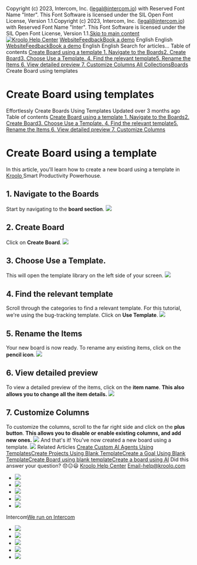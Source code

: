 Copyright (c) 2023, Intercom, Inc. (legal@intercom.io) with Reserved Font Name "Inter". This Font Software is licensed under the SIL Open Font License, Version 1.1.Copyright (c) 2023, Intercom, Inc. (legal@intercom.io) with Reserved Font Name "Inter". This Font Software is licensed under the SIL Open Font License, Version 1.1.[Skip to main content](https://help.kroolo.com/en/articles/10550079-create-board-using-templates#main-content)
[![Kroolo Help Center](https://downloads.intercomcdn.com/i/o/h4qkzypg/611116/ee699fbf23fef0f6d8d4f666d84c/37cdcedd14003d8fdcfdeda0a05c09cb)](https://help.kroolo.com/en/)
[Website](https://kroolo.com/)[Feedback](https://kroolo.featurebase.app/)[Book a demo](https://kroolo.com/book-demo)
English
English
[Website](https://kroolo.com/)[Feedback](https://kroolo.featurebase.app/)[Book a demo](https://kroolo.com/book-demo)
English
English
Search for articles...
Table of contents
[Create Board using a template ](https://help.kroolo.com/en/articles/10550079-create-board-using-templates#h_cd779b0f7c)[1. Navigate to the Boards](https://help.kroolo.com/en/articles/10550079-create-board-using-templates#h_c6a82cb5aa)[2. Create Board](https://help.kroolo.com/en/articles/10550079-create-board-using-templates#h_fe26799a25)[3. Choose Use a Template. ](https://help.kroolo.com/en/articles/10550079-create-board-using-templates#h_8ca8972e4f)[4. Find the relevant template](https://help.kroolo.com/en/articles/10550079-create-board-using-templates#h_82d087728f)[5. Rename the Items ](https://help.kroolo.com/en/articles/10550079-create-board-using-templates#h_011d6de8be)[6. View detailed preview ](https://help.kroolo.com/en/articles/10550079-create-board-using-templates#h_534f0bde3f)[7. Customize Columns ](https://help.kroolo.com/en/articles/10550079-create-board-using-templates#h_3ac707c15a)
[All Collections](https://help.kroolo.com/en/)[Boards](https://help.kroolo.com/en/collections/11679458-boards)
Create Board using templates
# Create Board using templates
Effortlessly Create Boards Using Templates
Updated over 3 months ago
Table of contents
[Create Board using a template ](https://help.kroolo.com/en/articles/10550079-create-board-using-templates#h_cd779b0f7c)[1. Navigate to the Boards](https://help.kroolo.com/en/articles/10550079-create-board-using-templates#h_c6a82cb5aa)[2. Create Board](https://help.kroolo.com/en/articles/10550079-create-board-using-templates#h_fe26799a25)[3. Choose Use a Template. ](https://help.kroolo.com/en/articles/10550079-create-board-using-templates#h_8ca8972e4f)[4. Find the relevant template](https://help.kroolo.com/en/articles/10550079-create-board-using-templates#h_82d087728f)[5. Rename the Items ](https://help.kroolo.com/en/articles/10550079-create-board-using-templates#h_011d6de8be)[6. View detailed preview ](https://help.kroolo.com/en/articles/10550079-create-board-using-templates#h_534f0bde3f)[7. Customize Columns ](https://help.kroolo.com/en/articles/10550079-create-board-using-templates#h_3ac707c15a)
# Create Board using a template 
In this article, you'll learn how to create a new board using a template in [Kroolo ](https://kroolo.com/)Smart Productivity Powerhouse.
## **1. Navigate to the Boards**
Start by navigating to the **board section**.
[![](https://downloads.intercomcdn.com/i/o/h4qkzypg/1378277120/8be5710bdcd8692332022c37db97/f76eca05-edac-4e34-8c7c-96f6ef9809f6.png?expires=1747842300&signature=a883d9059e5434b9035b45baa1e5d8b4a67a88e3b229351c84deef456b19e32d&req=dSMgHst5moBdWfMW1HO4zdHmTIKcGtDXZRa1rzqzGbZJ62bhJevM8PEIhGn4%0ARo8QyLgVvu01crqk1IY%3D%0A)](https://downloads.intercomcdn.com/i/o/h4qkzypg/1378277120/8be5710bdcd8692332022c37db97/f76eca05-edac-4e34-8c7c-96f6ef9809f6.png?expires=1747842300&signature=a883d9059e5434b9035b45baa1e5d8b4a67a88e3b229351c84deef456b19e32d&req=dSMgHst5moBdWfMW1HO4zdHmTIKcGtDXZRa1rzqzGbZJ62bhJevM8PEIhGn4%0ARo8QyLgVvu01crqk1IY%3D%0A)
## **2.** Create Board
Click on **Create Board**.
[![](https://downloads.intercomcdn.com/i/o/h4qkzypg/1378277117/0172f175e947c04635952d80b27c/d745f02d-d76a-42e4-ab20-c589b6349a3f.png?expires=1747842300&signature=45dc8aade373a2b89185a43e0c417bc4cd3ad46d5bccbd4d7469c4ddc038db08&req=dSMgHst5moBeXvMW1HO4zevWxTbMYZyFHeQj7N0dMCrlS3E6QQItNaO81qVM%0ACHIEIsULrAwv7C1fgv4%3D%0A)](https://downloads.intercomcdn.com/i/o/h4qkzypg/1378277117/0172f175e947c04635952d80b27c/d745f02d-d76a-42e4-ab20-c589b6349a3f.png?expires=1747842300&signature=45dc8aade373a2b89185a43e0c417bc4cd3ad46d5bccbd4d7469c4ddc038db08&req=dSMgHst5moBeXvMW1HO4zevWxTbMYZyFHeQj7N0dMCrlS3E6QQItNaO81qVM%0ACHIEIsULrAwv7C1fgv4%3D%0A)
## **3.** Choose **Use a Template**. 
This will open the template library on the left side of your screen.
[![](https://downloads.intercomcdn.com/i/o/h4qkzypg/1378277119/bda59d612e33b04574ba558d25ac/8ce35361-2cfc-4890-bb34-19d596f27a53.png?expires=1747842300&signature=8ff5215f247d9358a0bb5c48769e3dffe2f3210c8540ff6ce9566387de30ed44&req=dSMgHst5moBeUPMW1HO4zaarGFSkSb2eG0G3BcGUk7HWUwAiysN9DrWv2C7Z%0AXWK2%2F9YbzDLBrGaDNh0%3D%0A)](https://downloads.intercomcdn.com/i/o/h4qkzypg/1378277119/bda59d612e33b04574ba558d25ac/8ce35361-2cfc-4890-bb34-19d596f27a53.png?expires=1747842300&signature=8ff5215f247d9358a0bb5c48769e3dffe2f3210c8540ff6ce9566387de30ed44&req=dSMgHst5moBeUPMW1HO4zaarGFSkSb2eG0G3BcGUk7HWUwAiysN9DrWv2C7Z%0AXWK2%2F9YbzDLBrGaDNh0%3D%0A)
## **4. Find the relevant template**
Scroll through the categories to find a relevant template. For this tutorial, we're using the bug-tracking template. Click on **Use Template**.
[![](https://downloads.intercomcdn.com/i/o/h4qkzypg/1378277118/a6c1e3e936c22a8460e8953df0af/60eb76f4-7a5f-44fb-9ad0-03c06adf8ceb.png?expires=1747842300&signature=a6ad6b85ec462c9e648884d5ea7db910ac332f9921a2ebbe57ceb584d40bf4c9&req=dSMgHst5moBeUfMW1HO4zWlDpx8z0zz0x5BO0vaXEE%2BF89Qn10EPf7bn5ZI7%0AVmft5B1R5XWpnp5GbGw%3D%0A)](https://downloads.intercomcdn.com/i/o/h4qkzypg/1378277118/a6c1e3e936c22a8460e8953df0af/60eb76f4-7a5f-44fb-9ad0-03c06adf8ceb.png?expires=1747842300&signature=a6ad6b85ec462c9e648884d5ea7db910ac332f9921a2ebbe57ceb584d40bf4c9&req=dSMgHst5moBeUfMW1HO4zWlDpx8z0zz0x5BO0vaXEE%2BF89Qn10EPf7bn5ZI7%0AVmft5B1R5XWpnp5GbGw%3D%0A)
## **5. Rename the Items**
Your new board is now ready. To rename any existing items, click on the **pencil icon**.
[![](https://downloads.intercomcdn.com/i/o/h4qkzypg/1378277115/c23c9a632022dbf4eeeb25c32dd7/f287c3e8-911b-4261-8f6a-c28952e8e1e9.png?expires=1747842300&signature=538b58bd903b5642e331ac8a7ccfec517b7c2a91fb05fc7603486c5f548e6ed2&req=dSMgHst5moBeXPMW1HO4zWCU4Qv8ZRvT3HCAtpt80XCjrC3GTn1%2BSXwFNSh5%0AQsC6OaEk1gVY2HtZMDU%3D%0A)](https://downloads.intercomcdn.com/i/o/h4qkzypg/1378277115/c23c9a632022dbf4eeeb25c32dd7/f287c3e8-911b-4261-8f6a-c28952e8e1e9.png?expires=1747842300&signature=538b58bd903b5642e331ac8a7ccfec517b7c2a91fb05fc7603486c5f548e6ed2&req=dSMgHst5moBeXPMW1HO4zWCU4Qv8ZRvT3HCAtpt80XCjrC3GTn1%2BSXwFNSh5%0AQsC6OaEk1gVY2HtZMDU%3D%0A)
## **6. View detailed preview**
To view a detailed preview of the items, click on the **item name**. 
**This also allows you to change all the item details.**
[![](https://downloads.intercomcdn.com/i/o/h4qkzypg/1378277121/027666b9cb0e303a23154bdd1d18/68265554-e2cb-49f2-90c4-e6189169e8d2.png?expires=1747842300&signature=423b551261cc5f2b8a0329f9f946a3a359ae6b181b7fb129e4f1478a6086a9ce&req=dSMgHst5moBdWPMW1HO4zRkPPi8LNlNKrBIdXg9ZyOMOvkqpTGy%2F%2BPlf6H78%0Aopu5jtNEgCZIvMplhAc%3D%0A)](https://downloads.intercomcdn.com/i/o/h4qkzypg/1378277121/027666b9cb0e303a23154bdd1d18/68265554-e2cb-49f2-90c4-e6189169e8d2.png?expires=1747842300&signature=423b551261cc5f2b8a0329f9f946a3a359ae6b181b7fb129e4f1478a6086a9ce&req=dSMgHst5moBdWPMW1HO4zRkPPi8LNlNKrBIdXg9ZyOMOvkqpTGy%2F%2BPlf6H78%0Aopu5jtNEgCZIvMplhAc%3D%0A)
## **7. Customize Columns**
To customize the columns, scroll to the far right side and click on the **plus button**. 
**This allows you to disable or enable existing columns, and add new ones.**
[![](https://downloads.intercomcdn.com/i/o/h4qkzypg/1378277116/56914d418fd68f24f6042d472956/9181492f-e596-49d9-b92a-106197716e5a.png?expires=1747842300&signature=8c86b979c9cbb4bc6b94f922fdff440fba00531ecf6b114d80cdbc16bb8655f5&req=dSMgHst5moBeX%2FMW1HO4zQ88KqdjT%2FMInL32r74%2Bk8coIkRCEIP2oceq65PA%0AJuubEcYzChUghFBHjqo%3D%0A)](https://downloads.intercomcdn.com/i/o/h4qkzypg/1378277116/56914d418fd68f24f6042d472956/9181492f-e596-49d9-b92a-106197716e5a.png?expires=1747842300&signature=8c86b979c9cbb4bc6b94f922fdff440fba00531ecf6b114d80cdbc16bb8655f5&req=dSMgHst5moBeX%2FMW1HO4zQ88KqdjT%2FMInL32r74%2Bk8coIkRCEIP2oceq65PA%0AJuubEcYzChUghFBHjqo%3D%0A)
And that's it! You've now created a new board using a template.
[![](https://downloads.intercomcdn.com/i/o/h4qkzypg/1378288860/4a3c5eb9033158385c35f7266250/cta+2.png?expires=1747842300&signature=0ac6cadd3d4674dc29f969768db2abd1db089dbc00297ddbcbaca6f00663df0d&req=dSMgHst2lYlZWfMW1HO4zdbFknEpt0ZCWRN5Pz%2BKCC0a%2FvT5a0AoSPcdBciL%0Axl5aPSx8OVaDsg%2BWhjQ%3D%0A)](https://kroolo.com/)
Related Articles
[Create Custom AI Agents Using Templates](https://help.kroolo.com/en/articles/9679550-create-custom-ai-agents-using-templates)[Create Projects Using Blank Template](https://help.kroolo.com/en/articles/9795674-create-projects-using-blank-template)[Create a Goal Using Blank Template](https://help.kroolo.com/en/articles/9974188-create-a-goal-using-blank-template)[Create Board using blank template](https://help.kroolo.com/en/articles/10549758-create-board-using-blank-template)[Create a board using AI](https://help.kroolo.com/en/articles/11129517-create-a-board-using-ai)
Did this answer your question?
😞😐😃
[Kroolo Help Center](https://help.kroolo.com/en/)
Email-help@kroolo.com
  * [![](https://intercom.help/kroolo/assets/svg/icon:social-facebook/FFFFFF)](https://www.facebook.com/profile.php?id=61553808299270)
  * [![](https://intercom.help/kroolo/assets/svg/icon:social-linkedin/FFFFFF)](https://www.linkedin.com/company/getkroolo)
  * [![](https://intercom.help/kroolo/assets/svg/icon:social-instagram/FFFFFF)](https://www.instagram.com/getkroolo)
  * [![](https://intercom.help/kroolo/assets/svg/icon:social-youtube/FFFFFF)](https://www.youtube.com/@getkroolo/featured)
  * [![](https://intercom.help/kroolo/assets/svg/icon:social-twitter-x/FFFFFF)](https://www.twitter.com/getkroolo)


Intercom[We run on Intercom](https://www.intercom.com/intercom-link?company=Kroolo&solution=customer-support&utm_campaign=intercom-link&utm_content=We+run+on+Intercom&utm_medium=help-center&utm_referrer=https%3A%2F%2Fhelp.kroolo.com%2Fen%2Farticles%2F10550079-create-board-using-templates&utm_source=desktop-web)
  * [![](https://intercom.help/kroolo/assets/svg/icon:social-facebook/FFFFFF)](https://www.facebook.com/profile.php?id=61553808299270)
  * [![](https://intercom.help/kroolo/assets/svg/icon:social-linkedin/FFFFFF)](https://www.linkedin.com/company/getkroolo)
  * [![](https://intercom.help/kroolo/assets/svg/icon:social-instagram/FFFFFF)](https://www.instagram.com/getkroolo)
  * [![](https://intercom.help/kroolo/assets/svg/icon:social-youtube/FFFFFF)](https://www.youtube.com/@getkroolo/featured)
  * [![](https://intercom.help/kroolo/assets/svg/icon:social-twitter-x/FFFFFF)](https://www.twitter.com/getkroolo)



